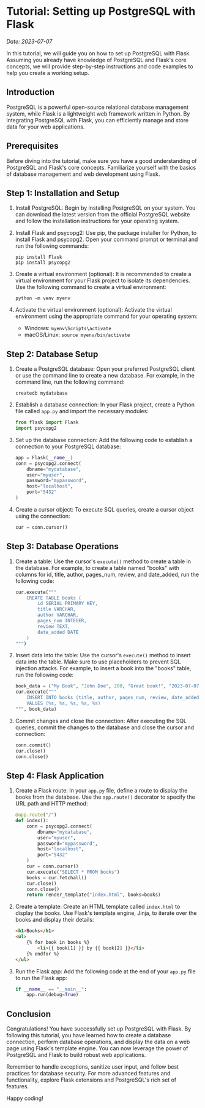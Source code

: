 # Tutorial: Setting up PostgreSQL with Flask

*Date: 2023-07-07*

In this tutorial, we will guide you on how to set up PostgreSQL with Flask. Assuming you already have knowledge of PostgreSQL and Flask's core concepts, we will provide step-by-step instructions and code examples to help you create a working setup. 

## Introduction

PostgreSQL is a powerful open-source relational database management system, while Flask is a lightweight web framework written in Python. By integrating PostgreSQL with Flask, you can efficiently manage and store data for your web applications. 

## Prerequisites

Before diving into the tutorial, make sure you have a good understanding of PostgreSQL and Flask's core concepts. Familiarize yourself with the basics of database management and web development using Flask.

## Step 1: Installation and Setup

1. Install PostgreSQL: Begin by installing PostgreSQL on your system. You can download the latest version from the official PostgreSQL website and follow the installation instructions for your operating system.

2. Install Flask and psycopg2: Use pip, the package installer for Python, to install Flask and psycopg2. Open your command prompt or terminal and run the following commands:
   ```
   pip install Flask
   pip install psycopg2
   ```

3. Create a virtual environment (optional): It is recommended to create a virtual environment for your Flask project to isolate its dependencies. Use the following command to create a virtual environment:
   ```
   python -m venv myenv
   ```

4. Activate the virtual environment (optional): Activate the virtual environment using the appropriate command for your operating system:
   - Windows: `myenv\Scripts\activate`
   - macOS/Linux: `source myenv/bin/activate`

## Step 2: Database Setup

1. Create a PostgreSQL database: Open your preferred PostgreSQL client or use the command line to create a new database. For example, in the command line, run the following command:
   ```
   createdb mydatabase
   ```

2. Establish a database connection: In your Flask project, create a Python file called `app.py` and import the necessary modules:
   ```python
   from flask import Flask
   import psycopg2
   ```

3. Set up the database connection: Add the following code to establish a connection to your PostgreSQL database:
   ```python
   app = Flask(__name__)
   conn = psycopg2.connect(
       dbname="mydatabase",
       user="myuser",
       password="mypassword",
       host="localhost",
       port="5432"
   )
   ```

4. Create a cursor object: To execute SQL queries, create a cursor object using the connection:
   ```python
   cur = conn.cursor()
   ```

## Step 3: Database Operations

1. Create a table: Use the cursor's `execute()` method to create a table in the database. For example, to create a table named "books" with columns for id, title, author, pages_num, review, and date_added, run the following code:
   ```python
   cur.execute("""
       CREATE TABLE books (
           id SERIAL PRIMARY KEY,
           title VARCHAR,
           author VARCHAR,
           pages_num INTEGER,
           review TEXT,
           date_added DATE
       )
   """)
   ```

2. Insert data into the table: Use the cursor's `execute()` method to insert data into the table. Make sure to use placeholders to prevent SQL injection attacks. For example, to insert a book into the "books" table, run the following code:
   ```python
   book_data = ("My Book", "John Doe", 200, "Great book!", "2023-07-07")
   cur.execute("""
       INSERT INTO books (title, author, pages_num, review, date_added)
       VALUES (%s, %s, %s, %s, %s)
   """, book_data)
   ```

3. Commit changes and close the connection: After executing the SQL queries, commit the changes to the database and close the cursor and connection:
   ```python
   conn.commit()
   cur.close()
   conn.close()
   ```

## Step 4: Flask Application

1. Create a Flask route: In your `app.py` file, define a route to display the books from the database. Use the `app.route()` decorator to specify the URL path and HTTP method:
   ```python
   @app.route("/")
   def index():
       conn = psycopg2.connect(
           dbname="mydatabase",
           user="myuser",
           password="mypassword",
           host="localhost",
           port="5432"
       )
       cur = conn.cursor()
       cur.execute("SELECT * FROM books")
       books = cur.fetchall()
       cur.close()
       conn.close()
       return render_template("index.html", books=books)
   ```

2. Create a template: Create an HTML template called `index.html` to display the books. Use Flask's template engine, Jinja, to iterate over the books and display their details:
   ```html
   <h1>Books</h1>
   <ul>
       {% for book in books %}
           <li>{{ book[1] }} by {{ book[2] }}</li>
       {% endfor %}
   </ul>
   ```

3. Run the Flask app: Add the following code at the end of your `app.py` file to run the Flask app:
   ```python
   if __name__ == "__main__":
       app.run(debug=True)
   ```

## Conclusion

Congratulations! You have successfully set up PostgreSQL with Flask. By following this tutorial, you have learned how to create a database connection, perform database operations, and display the data on a web page using Flask's template engine. You can now leverage the power of PostgreSQL and Flask to build robust web applications.

Remember to handle exceptions, sanitize user input, and follow best practices for database security. For more advanced features and functionality, explore Flask extensions and PostgreSQL's rich set of features.

Happy coding!